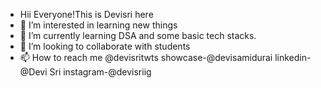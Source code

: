 - Hii Everyone!This is Devisri here
- 👀 I’m interested in learning new things
- 🌱 I’m currently learning DSA and some basic tech stacks.
- 💞️ I’m looking to collaborate with students 
- 📫 How to reach me @devisritwts
              showcase-@devisamidurai
              linkedin-@Devi Sri
              instagram-@devisriig
              
<!---
Devisrisamidurai/Devisrisamidurai is a ✨ special ✨ repository because its `README.md` (this file) appears on your GitHub profile.
You can click the Preview link to take a look at your changes.
--->

